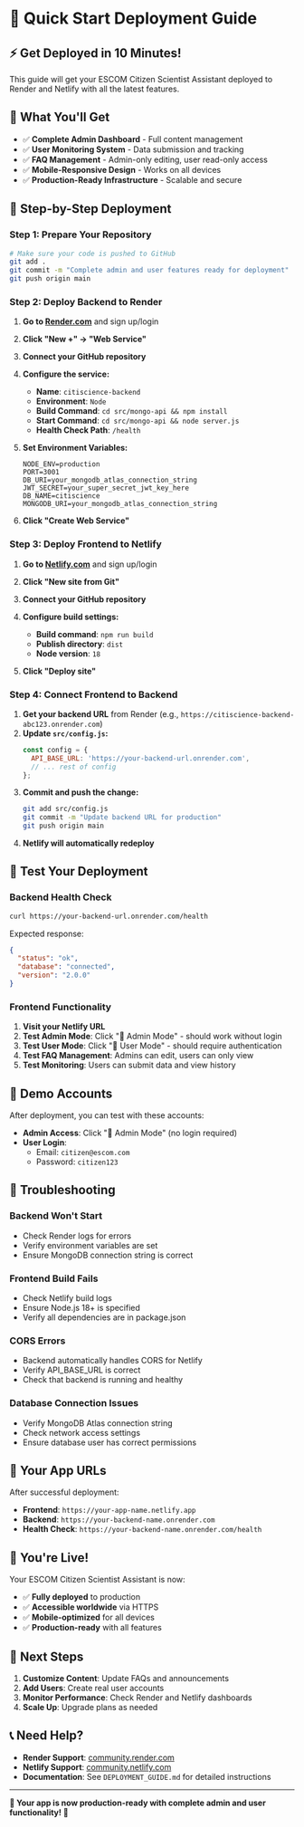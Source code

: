 # 🚀 Quick Start Deployment Guide

## ⚡ Get Deployed in 10 Minutes!

This guide will get your ESCOM Citizen Scientist Assistant deployed to Render and Netlify with all the latest features.

## 🎯 What You'll Get

- ✅ **Complete Admin Dashboard** - Full content management
- ✅ **User Monitoring System** - Data submission and tracking
- ✅ **FAQ Management** - Admin-only editing, user read-only access
- ✅ **Mobile-Responsive Design** - Works on all devices
- ✅ **Production-Ready Infrastructure** - Scalable and secure

## 🚀 Step-by-Step Deployment

### **Step 1: Prepare Your Repository**
```bash
# Make sure your code is pushed to GitHub
git add .
git commit -m "Complete admin and user features ready for deployment"
git push origin main
```

### **Step 2: Deploy Backend to Render**

1. **Go to [Render.com](https://render.com)** and sign up/login
2. **Click "New +" → "Web Service"**
3. **Connect your GitHub repository**
4. **Configure the service:**
   - **Name**: `citiscience-backend`
   - **Environment**: `Node`
   - **Build Command**: `cd src/mongo-api && npm install`
   - **Start Command**: `cd src/mongo-api && node server.js`
   - **Health Check Path**: `/health`

5. **Set Environment Variables:**
   ```
   NODE_ENV=production
   PORT=3001
   DB_URI=your_mongodb_atlas_connection_string
   JWT_SECRET=your_super_secret_jwt_key_here
   DB_NAME=citiscience
   MONGODB_URI=your_mongodb_atlas_connection_string
   ```

6. **Click "Create Web Service"**

### **Step 3: Deploy Frontend to Netlify**

1. **Go to [Netlify.com](https://netlify.com)** and sign up/login
2. **Click "New site from Git"**
3. **Connect your GitHub repository**
4. **Configure build settings:**
   - **Build command**: `npm run build`
   - **Publish directory**: `dist`
   - **Node version**: `18`

5. **Click "Deploy site"**

### **Step 4: Connect Frontend to Backend**

1. **Get your backend URL** from Render (e.g., `https://citiscience-backend-abc123.onrender.com`)
2. **Update `src/config.js`:**
   ```javascript
   const config = {
     API_BASE_URL: 'https://your-backend-url.onrender.com',
     // ... rest of config
   };
   ```
3. **Commit and push the change:**
   ```bash
   git add src/config.js
   git commit -m "Update backend URL for production"
   git push origin main
   ```
4. **Netlify will automatically redeploy**

## 🧪 Test Your Deployment

### **Backend Health Check**
```bash
curl https://your-backend-url.onrender.com/health
```

Expected response:
```json
{
  "status": "ok",
  "database": "connected",
  "version": "2.0.0"
}
```

### **Frontend Functionality**
1. **Visit your Netlify URL**
2. **Test Admin Mode**: Click "👑 Admin Mode" - should work without login
3. **Test User Mode**: Click "🌊 User Mode" - should require authentication
4. **Test FAQ Management**: Admins can edit, users can only view
5. **Test Monitoring**: Users can submit data and view history

## 🔑 Demo Accounts

After deployment, you can test with these accounts:

- **Admin Access**: Click "👑 Admin Mode" (no login required)
- **User Login**: 
  - Email: `citizen@escom.com`
  - Password: `citizen123`

## 🚨 Troubleshooting

### **Backend Won't Start**
- Check Render logs for errors
- Verify environment variables are set
- Ensure MongoDB connection string is correct

### **Frontend Build Fails**
- Check Netlify build logs
- Ensure Node.js 18+ is specified
- Verify all dependencies are in package.json

### **CORS Errors**
- Backend automatically handles CORS for Netlify
- Verify API_BASE_URL is correct
- Check that backend is running and healthy

### **Database Connection Issues**
- Verify MongoDB Atlas connection string
- Check network access settings
- Ensure database user has correct permissions

## 📱 Your App URLs

After successful deployment:

- **Frontend**: `https://your-app-name.netlify.app`
- **Backend**: `https://your-backend-name.onrender.com`
- **Health Check**: `https://your-backend-name.onrender.com/health`

## 🎉 You're Live!

Your ESCOM Citizen Scientist Assistant is now:
- ✅ **Fully deployed** to production
- ✅ **Accessible worldwide** via HTTPS
- ✅ **Mobile-optimized** for all devices
- ✅ **Production-ready** with all features

## 🔧 Next Steps

1. **Customize Content**: Update FAQs and announcements
2. **Add Users**: Create real user accounts
3. **Monitor Performance**: Check Render and Netlify dashboards
4. **Scale Up**: Upgrade plans as needed

## 📞 Need Help?

- **Render Support**: [community.render.com](https://community.render.com)
- **Netlify Support**: [community.netlify.com](https://community.netlify.com)
- **Documentation**: See `DEPLOYMENT_GUIDE.md` for detailed instructions

---

**🎯 Your app is now production-ready with complete admin and user functionality! 🚀** 